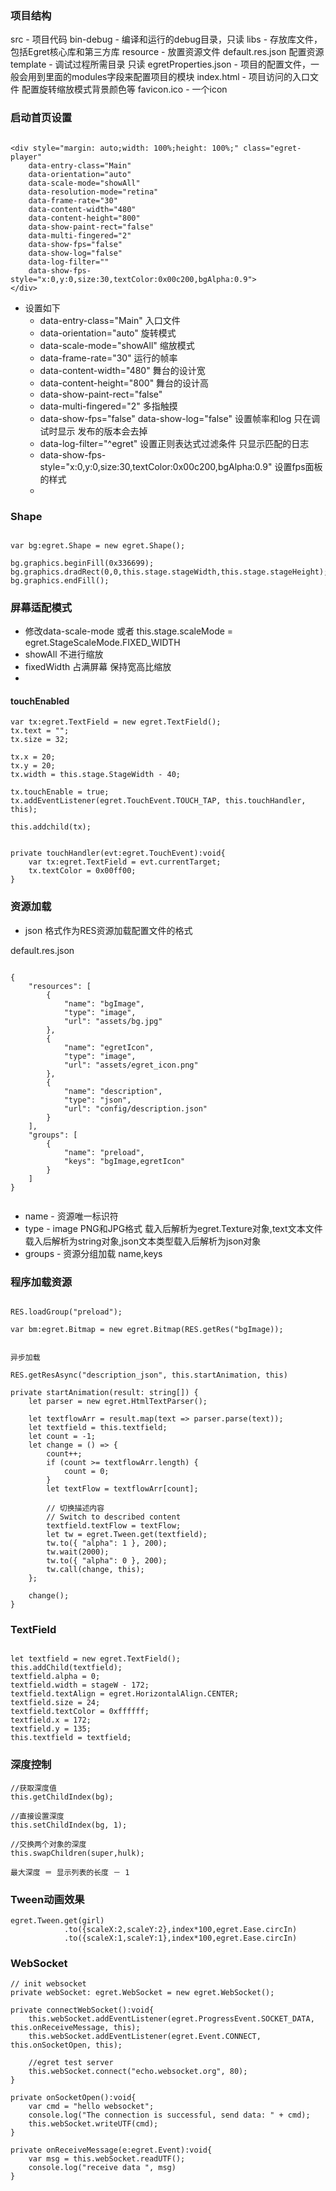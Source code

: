 
### 项目结构

src - 项目代码
bin-debug - 编译和运行的debug目录，只读
libs - 存放库文件，包括Egret核心库和第三方库
resource - 放置资源文件 default.res.json 配置资源
template - 调试过程所需目录 只读
egretProperties.json - 项目的配置文件，一般会用到里面的modules字段来配置项目的模块
index.html - 项目访问的入口文件 配置旋转缩放模式背景颜色等
favicon.ico - 一个icon

### 启动首页设置
```

<div style="margin: auto;width: 100%;height: 100%;" class="egret-player"
    data-entry-class="Main"
    data-orientation="auto"
    data-scale-mode="showAll"
    data-resolution-mode="retina"
    data-frame-rate="30"
    data-content-width="480"
    data-content-height="800"
    data-show-paint-rect="false"
    data-multi-fingered="2"
    data-show-fps="false" 
    data-show-log="false"
    data-log-filter="" 
    data-show-fps-style="x:0,y:0,size:30,textColor:0x00c200,bgAlpha:0.9"> 
</div>

```

* 设置如下
    * data-entry-class="Main" 入口文件
    * data-orientation="auto" 旋转模式
    * data-scale-mode="showAll" 缩放模式
    * data-frame-rate="30" 运行的帧率
    * data-content-width="480" 舞台的设计宽
    * data-content-height="800" 舞台的设计高
    * data-show-paint-rect="false" 
    * data-multi-fingered="2" 多指触摸
    * data-show-fps="false" data-show-log="false" 设置帧率和log 只在调试时显示 发布的版本会去掉
    * data-log-filter="^egret" 设置正则表达式过滤条件 只显示匹配的日志
    * data-show-fps-style="x:0,y:0,size:30,textColor:0x00c200,bgAlpha:0.9" 设置fps面板的样式
    * 

### Shape

```

var bg:egret.Shape = new egret.Shape();

bg.graphics.beginFill(0x336699);
bg.graphics.dradRect(0,0,this.stage.stageWidth,this.stage.stageHeight);
bg.graphics.endFill();

```

### 屏幕适配模式

* 修改data-scale-mode 或者 this.stage.scaleMode = egret.StageScaleMode.FIXED_WIDTH
* showAll 不进行缩放
* fixedWidth 占满屏幕 保持宽高比缩放 
*

#### touchEnabled

```
var tx:egret.TextField = new egret.TextField();
tx.text = "";
tx.size = 32;

tx.x = 20;
tx.y = 20;
tx.width = this.stage.StageWidth - 40;

tx.touchEnable = true;
tx.addEventListener(egret.TouchEvent.TOUCH_TAP, this.touchHandler, this);

this.addchild(tx);


private touchHandler(evt:egret.TouchEvent):void{
    var tx:egret.TextField = evt.currentTarget;
    tx.textColor = 0x00ff00;
}

```

### 资源加载
* json 格式作为RES资源加载配置文件的格式

default.res.json

```

{
    "resources": [
        {
            "name": "bgImage",
            "type": "image",
            "url": "assets/bg.jpg"
        },
        {
            "name": "egretIcon",
            "type": "image",
            "url": "assets/egret_icon.png"
        },
        {
            "name": "description",
            "type": "json",
            "url": "config/description.json"
        }
    ],
    "groups": [
        {
            "name": "preload",
            "keys": "bgImage,egretIcon"
        }
    ]
}


```

* name - 资源唯一标识符
* type - image PNG和JPG格式 载入后解析为egret.Texture对象,text文本文件载入后解析为string对象,json文本类型载入后解析为json对象
* groups - 资源分组加载 name,keys

### 程序加载资源
```

RES.loadGroup("preload");

var bm:egret.Bitmap = new egret.Bitmap(RES.getRes("bgImage));


异步加载

RES.getResAsync("description_json", this.startAnimation, this)

private startAnimation(result: string[]) {
    let parser = new egret.HtmlTextParser();

    let textflowArr = result.map(text => parser.parse(text));
    let textfield = this.textfield;
    let count = -1;
    let change = () => {
        count++;
        if (count >= textflowArr.length) {
            count = 0;
        }
        let textFlow = textflowArr[count];

        // 切换描述内容
        // Switch to described content
        textfield.textFlow = textFlow;
        let tw = egret.Tween.get(textfield);
        tw.to({ "alpha": 1 }, 200);
        tw.wait(2000);
        tw.to({ "alpha": 0 }, 200);
        tw.call(change, this);
    };

    change();
}

```

### TextField

```

let textfield = new egret.TextField();
this.addChild(textfield);
textfield.alpha = 0;
textfield.width = stageW - 172;
textfield.textAlign = egret.HorizontalAlign.CENTER;
textfield.size = 24;
textfield.textColor = 0xffffff;
textfield.x = 172;
textfield.y = 135;
this.textfield = textfield;

```

### 深度控制

```
//获取深度值
this.getChildIndex(bg);

//直接设置深度
this.setChildIndex(bg, 1);

//交换两个对象的深度
this.swapChildren(super,hulk);

最大深度 ＝ 显示列表的长度 － 1

```

### Tween动画效果
```
egret.Tween.get(girl)
            .to({scaleX:2,scaleY:2},index*100,egret.Ease.circIn)
            .to({scaleX:1,scaleY:1},index*100,egret.Ease.circIn)
```

### WebSocket

```
// init websocket
private webSocket: egret.WebSocket = new egret.WebSocket();

private connectWebSocket():void{
    this.webSocket.addEventListener(egret.ProgressEvent.SOCKET_DATA, this.onReceiveMessage, this);
    this.webSocket.addEventListener(egret.Event.CONNECT, this.onSocketOpen, this);

    //egret test server 
    this.webSocket.connect("echo.websocket.org", 80);
}

private onSocketOpen():void{
    var cmd = "hello websocket";
    console.log("The connection is successful, send data: " + cmd); 
    this.webSocket.writeUTF(cmd);
}

private onReceiveMessage(e:egret.Event):void{
    var msg = this.webSocket.readUTF();
    console.log("receive data ", msg)
}

```